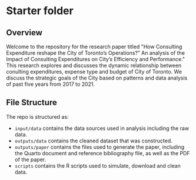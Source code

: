 # Starter folder

## Overview
Welcome to the repository for the research paper titled "How Consulting Expenditure reshape the City
of Toronto’s Operations?” An analysis of the
Impact of Consulting Expenditures on City’s
Efficiency and Performance." This research explores and discusses the dynamic relationship between conulting expenditures, expense type and budget of City of Toronto. We discuss the strategic goals of the City based on patterns and data analysis of past five years from 2017 to 2021.

## File Structure

The repo is structured as:

-   `input/data` contains the data sources used in analysis including the raw data.
-   `outputs/data` contains the cleaned dataset that was constructed.
-   `outputs/paper` contains the files used to generate the paper, including the Quarto document and reference bibliography file, as well as the PDF of the paper. 
-   `scripts` contains the R scripts used to simulate, download and clean data.

